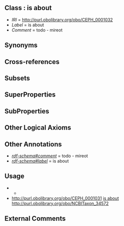 
## Class : is about

 * *IRI* = http://purl.obolibrary.org/obo/CEPH_0001032
 * *Label* = is about
 * *Comment* = todo - mireot

## Synonyms


## Cross-references


## Subsets


## SuperProperties


## SubProperties


## Other Logical Axioms


## Other Annotations

 * *[rdf-schema#comment](../../nt/rdf-schema#comment.md)* = todo - mireot
 * *[rdf-schema#label](../../el/rdf-schema#label.md)* = is about

## Usage

 * -
 * http://purl.obolibrary.org/obo/CEPH_0001031 [is about](../../CEPH/32/CEPH_0001032.md) http://purl.obolibrary.org/obo/NCBITaxon_34572

## External Comments

